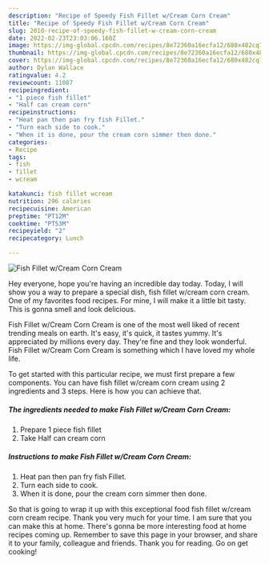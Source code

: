 ```yaml
---
description: "Recipe of Speedy Fish Fillet w/Cream Corn Cream"
title: "Recipe of Speedy Fish Fillet w/Cream Corn Cream"
slug: 2010-recipe-of-speedy-fish-fillet-w-cream-corn-cream
date: 2022-02-23T23:03:06.160Z
image: https://img-global.cpcdn.com/recipes/8e72360a16ecfa12/680x482cq70/fish-fillet-wcream-corn-cream-recipe-main-photo.jpg
thumbnail: https://img-global.cpcdn.com/recipes/8e72360a16ecfa12/680x482cq70/fish-fillet-wcream-corn-cream-recipe-main-photo.jpg
cover: https://img-global.cpcdn.com/recipes/8e72360a16ecfa12/680x482cq70/fish-fillet-wcream-corn-cream-recipe-main-photo.jpg
author: Dylan Wallace
ratingvalue: 4.2
reviewcount: 11087
recipeingredient:
- "1 piece fish fillet"
- "Half can cream corn"
recipeinstructions:
- "Heat pan then pan fry fish Fillet."
- "Turn each side to cook."
- "When it is done, pour the cream corn simmer then done."
categories:
- Recipe
tags:
- fish
- fillet
- wcream

katakunci: fish fillet wcream 
nutrition: 296 calories
recipecuisine: American
preptime: "PT12M"
cooktime: "PT53M"
recipeyield: "2"
recipecategory: Lunch

---
```



![Fish Fillet w/Cream Corn Cream](https://img-global.cpcdn.com/recipes/8e72360a16ecfa12/680x482cq70/fish-fillet-wcream-corn-cream-recipe-main-photo.jpg)

Hey everyone, hope you're having an incredible day today. Today, I will show you a way to prepare a special dish, fish fillet w/cream corn cream. One of my favorites food recipes. For mine, I will make it a little bit tasty. This is gonna smell and look delicious.



Fish Fillet w/Cream Corn Cream is one of the most well liked of recent trending meals on earth. It's easy, it's quick, it tastes yummy. It's appreciated by millions every day. They're fine and they look wonderful. Fish Fillet w/Cream Corn Cream is something which I have loved my whole life.


To get started with this particular recipe, we must first prepare a few components. You can have fish fillet w/cream corn cream using 2 ingredients and 3 steps. Here is how you can achieve that.

<!--inarticleads1-->

##### The ingredients needed to make Fish Fillet w/Cream Corn Cream:

1. Prepare 1 piece fish fillet
1. Take Half can cream corn




<!--inarticleads2-->

##### Instructions to make Fish Fillet w/Cream Corn Cream:

1. Heat pan then pan fry fish Fillet.
1. Turn each side to cook.
1. When it is done, pour the cream corn simmer then done.




So that is going to wrap it up with this exceptional food fish fillet w/cream corn cream recipe. Thank you very much for your time. I am sure that you can make this at home. There's gonna be more interesting food at home recipes coming up. Remember to save this page in your browser, and share it to your family, colleague and friends. Thank you for reading. Go on get cooking!

